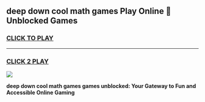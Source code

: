 
## deep down cool math games Play Online 👋 Unblocked Games
<h3>
<a href="https://news.freeplayer.one?title=deep_down_cool_math_games&ref=17CMG">CLICK TO PLAY</a></h3>
<hr>

<h3>
<a href="https://news.freeplayer.one?title=deep_down_cool_math_games&ref=17CMG">CLICK 2 PLAY</a>
  
</h3>

<a href="https://news.freeplayer.one?title=deep_down_cool_math_games&ref=17CMG/"><img src="https://clearcache.store/games.png"></a>


**deep down cool math games games unblocked: Your Gateway to Fun and Accessible Online Gaming**
